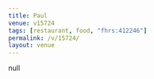 ```yaml
---
title: Paul
venue: v15724
tags: [restaurant, food, "fhrs:412246"]
permalink: /v/15724/
layout: venue
---
```

null